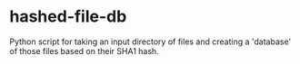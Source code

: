 # hashed-file-db
Python script for taking an input directory of files and creating a 'database' of those files based on their SHA1 hash.
